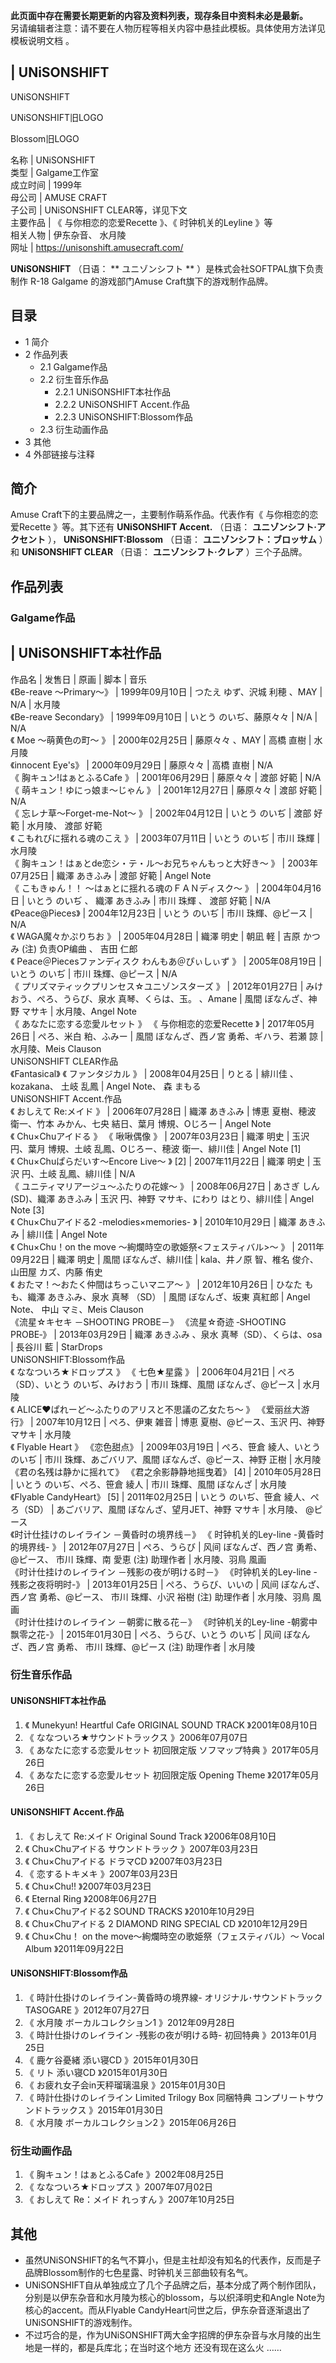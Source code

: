 **此页面中存在需要长期更新的内容及资料列表，现存条目中资料未必是最新。**  
另请编辑者注意：请不要在人物历程等相关内容中悬挂此模板。具体使用方法详见  模板说明文档  。

|  UNiSONSHIFT  
---  
  
UNiSONSHIFT

UNiSONSHIFT旧LOGO

Blossom旧LOGO  
  
名称  |  UNiSONSHIFT   
类型  |  Galgame工作室   
成立时间  |  1999年   
母公司  |  AMUSE CRAFT   
子公司  |  UNiSONSHIFT CLEAR等，详见下文   
主要作品  |  《  与你相恋的恋爱Recette  》、《  时钟机关的Leyline  》等   
相关人物  |  伊东杂音、  水月陵   
网址  |  https://unisonshift.amusecraft.com/   
  
**UNiSONSHIFT** （日语： ** ユニゾンシフト  ** ）是株式会社SOFTPAL旗下负责制作  R-18  Galgame
的游戏部门Amuse Craft旗下的游戏制作品牌。

##  目录

  * 1  简介 
  * 2  作品列表 
    * 2.1  Galgame作品 
    * 2.2  衍生音乐作品 
      * 2.2.1  UNiSONSHIFT本社作品 
      * 2.2.2  UNiSONSHIFT Accent.作品 
      * 2.2.3  UNiSONSHIFT:Blossom作品 
    * 2.3  衍生动画作品 
  * 3  其他 
  * 4  外部链接与注释 

##  简介

Amuse Craft下的主要品牌之一，主要制作萌系作品。代表作有《  与你相恋的恋爱Recette  》等。其下还有 **UNiSONSHIFT
Accent.** （日语： **ユニゾンシフト·アクセント** ）， **UNiSONSHIFT:Blossom** （日语：
**ユニゾンシフト：ブロッサム** ）和 **UNiSONSHIFT CLEAR** （日语： **ユニゾンシフト·クレア** ）三个子品牌。

##  作品列表

###  Galgame作品

|  UNiSONSHIFT本社作品  
---  
作品名  |  发售日  |  原画  |  脚本  |  音乐   
《Be-reave ～Primary～》  |  1999年09月10日  |  つたえ ゆず、沢城 利穂  、MAY  |  N/A  |  水月陵   
《Be-reave Secondary》  |  1999年09月10日  |  いとう のいぢ、藤原々々  |  N/A  |  N/A   
《  Moe ～萌黄色の町～  》  |  2000年02月25日  |  藤原々々  、MAY  |  高橋 直樹  |  水月陵   
《innocent Eye's》  |  2000年09月29日  |  藤原々々  |  高橋 直樹  |  N/A   
《  胸キュン!はぁとふるCafe  》  |  2001年06月29日  |  藤原々々  |  渡部 好範  |  N/A   
《  萌キュン！ゆにっ娘ま～じゃん  》  |  2001年12月27日  |  藤原々々  |  渡部 好範  |  N/A   
《  忘レナ草～Forget-me-Not～  》  |  2002年04月12日  |  いとう のいぢ  |  渡部 好範  |  水月陵、  渡部 好範   
《  こもれびに揺れる魂のこえ  》  |  2003年07月11日  |  いとう のいぢ  |  市川 珠輝  |  水月陵   
《  胸キュン！はぁとde恋シ・テ・ル～お兄ちゃんもっと大好き～  》  |  2003年07月25日  |  織澤 あきふみ  |  渡部 好範  |  Angel Note   
《  こもきゅん！！ ～はぁとに揺れる魂のＦＡＮディスク～  》  |  2004年04月16日  |  いとう のいぢ  、  織澤 あきふみ  |  市川 珠輝  、  渡部 好範  |  N/A   
《Peace@Pieces》  |  2004年12月23日  |  いとう のいぢ  |  市川 珠輝、@ピース  |  N/A   
《  WAGA魔々かぷりちお  》  |  2005年04月28日  |  織澤 明史  |  朝凪 軽  |  吉原 かつみ  (注)  负责OP编曲  、  吉田 仁郎   
《  Peace＠Piecesファンディスク わんもあ＠ぴぃしぃず  》  |  2005年08月19日  |  いとう のいぢ  |  市川 珠輝、@ピース  |  N/A   
《  プリズマティックプリンセス☆ユニゾンスターズ  》  |  2012年01月27日  |  みけおう、ぺろ、うらび、泉水 真琴、くらは、玉。  、Amane  |  風間 ぼなんざ、神野 マサキ  |  水月陵、Angel Note   
《  あなたに恋する恋愛ルセット  》  《  与你相恋的恋爱Recette  》  |  2017年05月26日  |  ぺろ、米白 粕、ふみー  |  風間 ぼなんざ、西ノ宮 勇希、ギハラ、若瀬 諒  |  水月陵、Meis Clauson   
UNiSONSHIFT CLEAR作品  
《Fantasical》  《  ファンタジカル  》  |  2008年04月25日  |  りとる  |  緋川佳  、kozakana、  土岐 乱鳳  |  Angel Note、  森 まもる   
UNiSONSHIFT Accent.作品  
《  おしえて Re:メイド  》  |  2006年07月28日  |  織澤 あきふみ  |  博恵 夏樹、穂波 衛一、竹本 みかん、七央 結日、葉月 博規、Oじろー  |  Angel Note   
《  Chu×Chuアイドる  》  《  啾啾偶像  》  |  2007年03月23日  |  織澤 明史  |  玉沢 円、葉月 博規、土岐 乱鳳、Oじろー、穂波 衛一、緋川佳  |  Angel Note  [1]   
《  Chu×Chuぱらだいす～Encore Live～  》  [2]  |  2007年11月22日  |  織澤 明史  |  玉沢 円、土岐 乱鳳、緋川佳  |  N/A   
《  ユニティマリアージュ～ふたりの花嫁～  》  |  2008年06月27日  |  あさぎ しん (SD)、織澤 あきふみ  |  玉沢 円、神野 マサキ、にわり はとり、緋川佳  |  Angel Note  [3]   
《  Chu×Chuアイドる2 -melodies×memories-  》  |  2010年10月29日  |  織澤 あきふみ  |  緋川佳  |  Angel Note   
《  Chu×Chu！on the move ～絢爛時空の歌姫祭<フェスティバル>～  》  |  2011年09月22日  |  織澤 明史  |  風間 ぼなんざ、緋川佳  |  kala、井ノ原 智、椎名 俊介、山田屋 カズ、内藤 侑史   
《  おたマ！～おたく仲間はちっこいマニア～  》  |  2012年10月26日  |  ひなた もも、織澤 あきふみ、泉水 真琴  （SD）  |  風間 ぼなんざ、坂東 真紅郎  |  Angel Note、  中山 マミ、Meis Clauson   
《流星☆キセキ －SHOOTING PROBE－》  《流星☆奇迹 ‐SHOOTING PROBE‐》  |  2013年03月29日  |  織澤 あきふみ  、泉水 真琴（SD）、くらは、osa  |  長谷川 藍  |  StarDrops   
UNiSONSHIFT:Blossom作品  
《  ななついろ★ドロップス  》  《  七色★星露  》  |  2006年04月21日  |  ぺろ（SD）、いとう のいぢ、みけおう  |  市川 珠輝、風間 ぼなんざ、@ピース  |  水月陵   
《  ALICE♥ぱれーど～ふたりのアリスと不思議の乙女たち～  》  《爱丽丝大游行》  |  2007年10月12日  |  ぺろ、伊東 雑音  |  博恵 夏樹、@ピース、玉沢 円、神野 マサキ  |  水月陵   
《  Flyable Heart  》  《恋色甜点》  |  2009年03月19日  |  ぺろ、笹倉 綾人、いとう のいぢ  |  市川 珠輝、あごバリア、風間 ぼなんざ、@ピース、神野 正樹  |  水月陵   
《君の名残は静かに摇れて》  《君之余影静静地摇曳着》  [4]  |  2010年05月28日  |  いとう のいぢ、ぺろ、笹倉 綾人  |  市川 珠輝、風間 ぼなんざ  |  水月陵   
《Flyable CandyHeart》  [5]  |  2011年02月25日  |  いとう のいぢ、笹倉 綾人、ぺろ（SD）  |  あごバリア、風間 ぼなんざ、望月JET、神野 マサキ  |  水月陵、  @ピース   
《时计仕挂けのレイライン －黄昏时の境界线－》  《  时钟机关的Ley-line -黄昏时的境界线-  》  |  2012年07月27日  |  ぺろ、うらび  |  风间 ぼなんざ、西ノ宫 勇希、@ピース、  市川 珠輝、南 愛恵  (注)  助理作者  |  水月陵、羽鳥 風画   
《时计仕挂けのレイライン －残影の夜が明ける时－》  《时钟机关的Ley-line -残影之夜将明时-》  |  2013年01月25日  |  ぺろ、うらび、いいの  |  风间 ぼなんざ、西ノ宫 勇希、@ピース、  市川 珠輝、小沢 裕樹  (注)  助理作者  |  水月陵、羽鳥 風画   
《时计仕挂けのレイライン －朝雾に散る花－》  《时钟机关的Ley-line -朝雾中飘零之花-》  |  2015年01月30日  |  ぺろ、うらび、いとう のいぢ  |  风间 ぼなんざ、西ノ宫 勇希、  市川 珠輝、@ピース  (注)  助理作者  |  水月陵   
  
###  衍生音乐作品

####  UNiSONSHIFT本社作品

  1. 《  Munekyun! Heartful Cafe ORIGINAL SOUND TRACK  》2001年08月10日 
  2. 《  ななついろ★サウンドトラックス  》2006年07月07日 
  3. 《  あなたに恋する恋愛ルセット 初回限定版 ソフマップ特典  》2017年05月26日 
  4. 《  あなたに恋する恋愛ルセット 初回限定版 Opening Theme  》2017年05月26日 

####  UNiSONSHIFT Accent.作品

  1. 《  おしえて Re:メイド Original Sound Track  》2006年08月10日 
  2. 《  Chu×Chuアイドる サウンドトラック  》2007年03月23日 
  3. 《  Chu×Chuアイドる ドラマCD  》2007年03月23日 
  4. 《  恋するトキメキ  》2007年03月23日 
  5. 《  Chu×Chu!!  》2007年03月23日 
  6. 《  Eternal Ring  》2008年06月27日 
  7. 《  Chu×Chuアイドる2 SOUND TRACKS  》2010年10月29日 
  8. 《  Chu×Chuアイドる 2 DIAMOND RING SPECIAL CD  》2010年12月29日 
  9. 《  Chu×Chu！ on the move～絢爛時空の歌姫祭（フェスティバル）～ Vocal Album  》2011年09月22日 

####  UNiSONSHIFT:Blossom作品

  1. 《  時計仕掛けのレイライン-黄昏時の境界線- オリジナル･サウンドトラック TASOGARE  》2012年07月27日 
  2. 《  水月陵 ボーカルコレクション1  》2012年09月28日 
  3. 《  時計仕掛けのレイライン -残影の夜が明ける時- 初回特典  》2013年01月25日 
  4. 《  鹿ケ谷憂緒 添い寝CD  》2015年01月30日 
  5. 《  リト 添い寝CD  》2015年01月30日 
  6. 《  お疲れ女子会in天秤瑠璃温泉  》2015年01月30日 
  7. 《  時計仕掛けのレイライン Limited Trilogy Box 同梱特典 コンプリートサウンドトラックス  》2015年01月30日 
  8. 《  水月陵 ボーカルコレクション2  》2015年06月26日 

###  衍生动画作品

  1. 《  胸キュン！はぁとふるCafe  》2002年08月25日 
  2. 《  ななついろ★ドロップス  》2007年07月02日 
  3. 《  おしえて Re：メイド れっすん  》2007年10月25日 

##  其他

  * 虽然UNiSONSHIFT的名气不算小，但是主社却没有知名的代表作，反而是子品牌Blossom制作的七色星露、时钟机关三部曲较有名气。 
  * UNiSONSHIFT自从单独成立了几个子品牌之后，基本分成了两个制作团队，分别是以伊东杂音和水月陵为核心的blossom，与以织泽明史和Angle Note为核心的accent。而从Flyable CandyHeart问世之后，伊东杂音逐渐退出了UNiSONSHIFT的游戏制作。 
  * 不过巧合的是，作为UNiSONSHIFT两大金字招牌的伊东杂音与水月陵的出生地是一样的，都是兵库北；在当时这个地方  还没有现在这么火  …… 

  